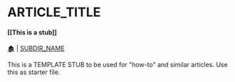 # ARTICLE_TITLE

####  [[This is a stub]]

[🏚️](../README.md) | [SUBDIR_NAME](/sub-dir-path/index.md)

This is a TEMPLATE STUB to be used for "how-to" and similar articles. Use this as starter file.

